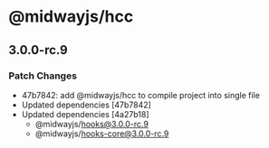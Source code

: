 # @midwayjs/hcc

## 3.0.0-rc.9

### Patch Changes

- 47b7842: add @midwayjs/hcc to compile project into single file
- Updated dependencies [47b7842]
- Updated dependencies [4a27b18]
  - @midwayjs/hooks@3.0.0-rc.9
  - @midwayjs/hooks-core@3.0.0-rc.9
